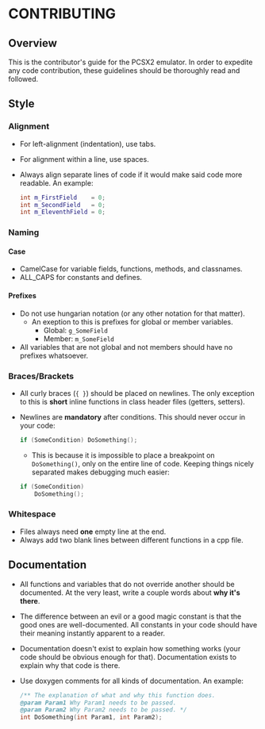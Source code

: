 # CONTRIBUTING

## Overview

This is the contributor's guide for the PCSX2 emulator. In order to expedite any code contribution, these guidelines should be thoroughly read and followed.

## Style

### Alignment

- For left-alignment (indentation), use tabs.
- For alignment within a line, use spaces.
- Always align separate lines of code if it would make said code more readable. An example:

  ```cpp
  int m_FirstField    = 0;
  int m_SecondField   = 0;
  int m_EleventhField = 0;
  ```

### Naming

#### Case

- CamelCase for variable fields, functions, methods, and classnames.
- ALL_CAPS for constants and defines.

#### Prefixes

- Do not use hungarian notation (or any other notation for that matter).
  - An exeption to this is prefixes for global or member variables.
    - Global: `g_SomeField`
    - Member: `m_SomeField`
- All variables that are not global and not members should have no prefixes whatsoever.

### Braces/Brackets

- All curly braces (`{ }`) should be placed on newlines. The only exception to this is **short** inline functions in class header files (getters, setters).
- Newlines are **mandatory** after conditions. This should never occur in your code:

  ```cpp
  if (SomeCondition) DoSomething();
  ```
  - This is because it is impossible to place a breakpoint on `DoSomething()`, only on the entire line of code. Keeping things nicely separated makes debugging much easier:
  
  ```cpp
  if (SomeCondition)
      DoSomething();
  ```

### Whitespace

- Files always need **one** empty line at the end.
- Always add two blank lines between different functions in a cpp file.

## Documentation

- All functions and variables that do not override another should be documented. At the very least, write a couple words about **why it's there**.
- The difference between an evil or a good magic constant is that the good ones are well-documented. All constants in your code should have their meaning instantly apparent to a reader.
- Documentation doesn't exist to explain how something works (your code should be obvious enough for that). Documentation exists to explain why that code is there.
- Use doxygen comments for all kinds of documentation. An example:

  ```cpp
  /** The explanation of what and why this function does.
  @param Param1 Why Param1 needs to be passed.
  @param Param2 Why Param2 needs to be passed. */
  int DoSomething(int Param1, int Param2);
  ```
